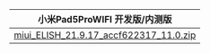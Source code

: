 | 小米Pad5ProWIFI  开发版/内测版    |
| ---- |
| [miui_ELISH_21.9.17_accf622317_11.0.zip](https://hugeota.d.miui.com/21.9.17/miui_ELISH_21.9.17_accf622317_11.0.zip)    |
